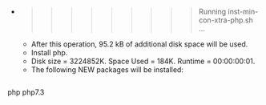 * >>>>>>>>> Running inst-min-con-xtra-php.sh ...
  * After this operation, 95.2 kB of additional disk space will be used.
  * Install php.
  * Disk size = 3224852K. Space Used = 184K. Runtime = 00:00:00:01.
  * The following NEW packages will be installed:
  ```bash
php php7.3
  ```
